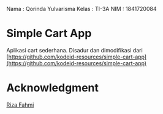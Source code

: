 Nama  : Qorinda Yulvarisma
Kelas : TI-3A
NIM   : 1841720084



# Simple Cart App
Aplikasi cart sederhana. Disadur dan dimodifikasi dari [https://github.com/kodeid-resources/simple-cart-app](https://github.com/kodeid-resources/simple-cart-app)

# Acknowledgment
[Riza Fahmi](https://github.com/rizafahmi)

